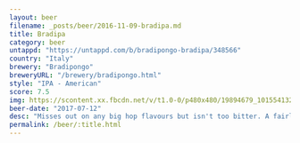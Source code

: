 ```yaml
---
layout: beer
filename: _posts/beer/2016-11-09-bradipa.md
title: Bradipa
category: beer
untappd: "https://untappd.com/b/bradipongo-bradipa/348566"
country: "Italy"
brewery: "Bradipongo"
breweryURL: "/brewery/bradipongo.html"
style: "IPA - American"
score: 7.5
img: https://scontent.xx.fbcdn.net/v/t1.0-0/p480x480/19894679_10155413267848745_8799702756735805692_n.jpg?oh=ae339965bca6c8b414a828170dd44e3a&oe=5B0874F1
beer-date: "2017-07-12"
desc: "Misses out on any big hop flavours but isn't too bitter. A fairly relaxed IPA"
permalink: /beer/:title.html
---
```

